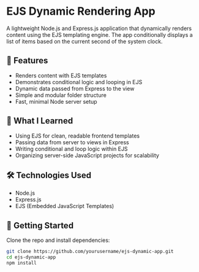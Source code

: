 # EJS Dynamic Rendering App

A lightweight Node.js and Express.js application that dynamically renders content using the EJS templating engine. The app conditionally displays a list of items based on the current second of the system clock.

## 📌 Features

- Renders content with EJS templates
- Demonstrates conditional logic and looping in EJS
- Dynamic data passed from Express to the view
- Simple and modular folder structure
- Fast, minimal Node server setup

## 🧠 What I Learned

- Using EJS for clean, readable frontend templates
- Passing data from server to views in Express
- Writing conditional and loop logic within EJS
- Organizing server-side JavaScript projects for scalability

## 🛠️ Technologies Used

- Node.js
- Express.js
- EJS (Embedded JavaScript Templates)

## 🚀 Getting Started

Clone the repo and install dependencies:

```bash
git clone https://github.com/yourusername/ejs-dynamic-app.git
cd ejs-dynamic-app
npm install
